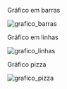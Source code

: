 Gráfico em barras

![grafico_barras](https://github.com/LeiliFerreira/Graficos_em_Python/assets/72282625/f84565a6-10f1-41c6-9b8f-1988f407618d)

Gráfico em linhas

![grafico_linhas](https://github.com/LeiliFerreira/Graficos_em_Python/assets/72282625/96b49890-401e-4e94-89e3-7b9c1d2498c9)

Gráfico pizza 

![grafico_pizza](https://github.com/LeiliFerreira/Graficos_em_Python/assets/72282625/cd8e9b68-785e-4719-bdd1-a0b6c6c2d2c3)
